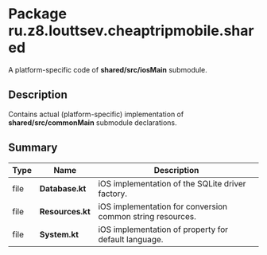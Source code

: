 # Package ru.z8.louttsev.cheaptripmobile.shared

A platform-specific code of **shared/src/iosMain** submodule.

## Description

Contains actual (platform-specific) implementation of **shared/src/commonMain** submodule declarations.

## Summary

Type                  | Name                            | Description
----------------------|---------------------------------|-----------------------------------------------
file                  | **Database.kt**                 | iOS implementation of the SQLite driver factory.
file                  | **Resources.kt**                | iOS implementation for conversion common string resources.
file                  | **System.kt**                   | iOS implementation of property for default language.